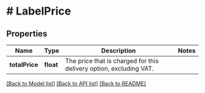 # # LabelPrice

## Properties

Name | Type | Description | Notes
------------ | ------------- | ------------- | -------------
**totalPrice** | **float** | The price that is charged for this delivery option, excluding VAT. |

[[Back to Model list]](../../README.md#models) [[Back to API list]](../../README.md#endpoints) [[Back to README]](../../README.md)
